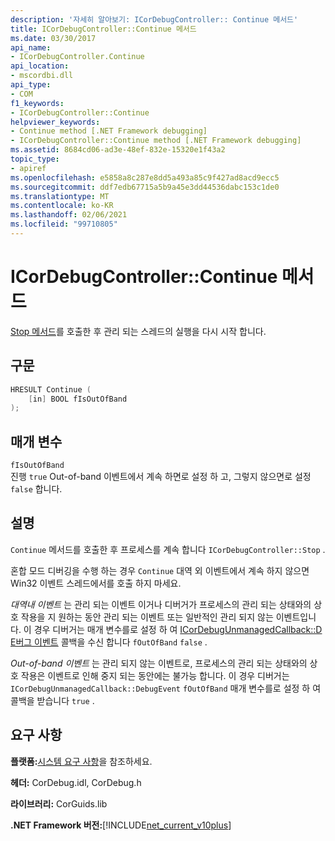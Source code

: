 ```yaml
---
description: '자세히 알아보기: ICorDebugController:: Continue 메서드'
title: ICorDebugController::Continue 메서드
ms.date: 03/30/2017
api_name:
- ICorDebugController.Continue
api_location:
- mscordbi.dll
api_type:
- COM
f1_keywords:
- ICorDebugController::Continue
helpviewer_keywords:
- Continue method [.NET Framework debugging]
- ICorDebugController::Continue method [.NET Framework debugging]
ms.assetid: 8684cd06-ad3e-48ef-832e-15320e1f43a2
topic_type:
- apiref
ms.openlocfilehash: e5858a8c287e8dd5a493a85c9f427ad8acd9ecc5
ms.sourcegitcommit: ddf7edb67715a5b9a45e3dd44536dabc153c1de0
ms.translationtype: MT
ms.contentlocale: ko-KR
ms.lasthandoff: 02/06/2021
ms.locfileid: "99710805"
---
```

# <a name="icordebugcontrollercontinue-method"></a>ICorDebugController::Continue 메서드

[Stop 메서드](icordebugcontroller-stop-method.md)를 호출한 후 관리 되는 스레드의 실행을 다시 시작 합니다.

## <a name="syntax"></a>구문

```cpp
HRESULT Continue (
    [in] BOOL fIsOutOfBand
);
```

## <a name="parameters"></a>매개 변수

`fIsOutOfBand`  
진행 `true` Out-of-band 이벤트에서 계속 하면로 설정 하 고, 그렇지 않으면로 설정 `false` 합니다.

## <a name="remarks"></a>설명

`Continue` 메서드를 호출한 후 프로세스를 계속 합니다 `ICorDebugController::Stop` .

혼합 모드 디버깅을 수행 하는 경우 `Continue` 대역 외 이벤트에서 계속 하지 않으면 Win32 이벤트 스레드에서를 호출 하지 마세요.

*대역내 이벤트* 는 관리 되는 이벤트 이거나 디버거가 프로세스의 관리 되는 상태와의 상호 작용을 지 원하는 동안 관리 되는 이벤트 또는 일반적인 관리 되지 않는 이벤트입니다. 이 경우 디버거는 매개 변수를로 설정 하 여 [ICorDebugUnmanagedCallback::D E버그 이벤트](icordebugunmanagedcallback-debugevent-method.md) 콜백을 수신 합니다 `fOutOfBand` `false` .

*Out-of-band 이벤트* 는 관리 되지 않는 이벤트로, 프로세스의 관리 되는 상태와의 상호 작용은 이벤트로 인해 중지 되는 동안에는 불가능 합니다. 이 경우 디버거는 `ICorDebugUnmanagedCallback::DebugEvent` `fOutOfBand` 매개 변수를로 설정 하 여 콜백을 받습니다 `true` .

## <a name="requirements"></a>요구 사항

**플랫폼:**[시스템 요구 사항](../../get-started/system-requirements.md)을 참조하세요.

**헤더:** CorDebug.idl, CorDebug.h

**라이브러리:** CorGuids.lib

**.NET Framework 버전:**[!INCLUDE[net_current_v10plus](../../../../includes/net-current-v10plus-md.md)]
